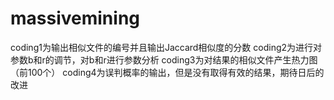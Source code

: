 # massivemining
coding1为输出相似文件的编号并且输出Jaccard相似度的分数
coding2为进行对参数b和r的调节，对b和r进行参数分析
coding3为对结果的相似文件产生热力图（前100个）
coding4为误判概率的输出，但是没有取得有效的结果，期待日后的改进

